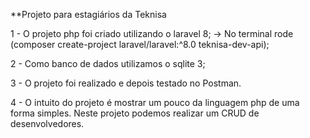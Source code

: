 **Projeto para estagiários da Teknisa

1 - O projeto php foi criado utilizando o laravel 8;
-> No terminal rode (composer create-project laravel/laravel:^8.0 teknisa-dev-api);

2 - Como banco de dados utilizamos o sqlite 3;

3 - O projeto foi realizado e depois testado no Postman.

4 - O intuito do projeto é mostrar um pouco da linguagem php de uma forma simples. Neste projeto podemos realizar um CRUD de desenvolvedores. 